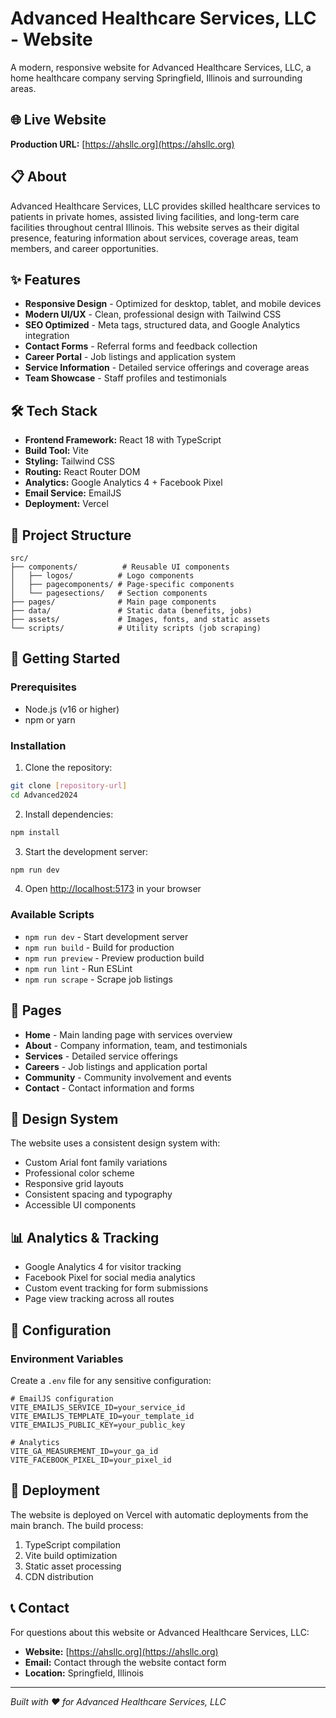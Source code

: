 # Advanced Healthcare Services, LLC - Website

A modern, responsive website for Advanced Healthcare Services, LLC, a home healthcare company serving Springfield, Illinois and surrounding areas.

## 🌐 Live Website

**Production URL:** [https://ahsllc.org](https://ahsllc.org)

## 📋 About

Advanced Healthcare Services, LLC provides skilled healthcare services to patients in private homes, assisted living facilities, and long-term care facilities throughout central Illinois. This website serves as their digital presence, featuring information about services, coverage areas, team members, and career opportunities.

## ✨ Features

- **Responsive Design** - Optimized for desktop, tablet, and mobile devices
- **Modern UI/UX** - Clean, professional design with Tailwind CSS
- **SEO Optimized** - Meta tags, structured data, and Google Analytics integration
- **Contact Forms** - Referral forms and feedback collection
- **Career Portal** - Job listings and application system
- **Service Information** - Detailed service offerings and coverage areas
- **Team Showcase** - Staff profiles and testimonials

## 🛠️ Tech Stack

- **Frontend Framework:** React 18 with TypeScript
- **Build Tool:** Vite
- **Styling:** Tailwind CSS
- **Routing:** React Router DOM
- **Analytics:** Google Analytics 4 + Facebook Pixel
- **Email Service:** EmailJS
- **Deployment:** Vercel

## 📁 Project Structure

```
src/
├── components/          # Reusable UI components
│   ├── logos/          # Logo components
│   ├── pagecomponents/ # Page-specific components
│   └── pagesections/   # Section components
├── pages/              # Main page components
├── data/               # Static data (benefits, jobs)
├── assets/             # Images, fonts, and static assets
└── scripts/            # Utility scripts (job scraping)
```

## 🚀 Getting Started

### Prerequisites

- Node.js (v16 or higher)
- npm or yarn

### Installation

1. Clone the repository:
```bash
git clone [repository-url]
cd Advanced2024
```

2. Install dependencies:
```bash
npm install
```

3. Start the development server:
```bash
npm run dev
```

4. Open [http://localhost:5173](http://localhost:5173) in your browser

### Available Scripts

- `npm run dev` - Start development server
- `npm run build` - Build for production
- `npm run preview` - Preview production build
- `npm run lint` - Run ESLint
- `npm run scrape` - Scrape job listings

## 📄 Pages

- **Home** - Main landing page with services overview
- **About** - Company information, team, and testimonials
- **Services** - Detailed service offerings
- **Careers** - Job listings and application portal
- **Community** - Community involvement and events
- **Contact** - Contact information and forms

## 🎨 Design System

The website uses a consistent design system with:
- Custom Arial font family variations
- Professional color scheme
- Responsive grid layouts
- Consistent spacing and typography
- Accessible UI components

## 📊 Analytics & Tracking

- Google Analytics 4 for visitor tracking
- Facebook Pixel for social media analytics
- Custom event tracking for form submissions
- Page view tracking across all routes

## 🔧 Configuration

### Environment Variables

Create a `.env` file for any sensitive configuration:

```env
# EmailJS configuration
VITE_EMAILJS_SERVICE_ID=your_service_id
VITE_EMAILJS_TEMPLATE_ID=your_template_id
VITE_EMAILJS_PUBLIC_KEY=your_public_key

# Analytics
VITE_GA_MEASUREMENT_ID=your_ga_id
VITE_FACEBOOK_PIXEL_ID=your_pixel_id
```

## 🚀 Deployment

The website is deployed on Vercel with automatic deployments from the main branch. The build process:

1. TypeScript compilation
2. Vite build optimization
3. Static asset processing
4. CDN distribution

## 📞 Contact

For questions about this website or Advanced Healthcare Services, LLC:

- **Website:** [https://ahsllc.org](https://ahsllc.org)
- **Email:** Contact through the website contact form
- **Location:** Springfield, Illinois

---

*Built with ❤️ for Advanced Healthcare Services, LLC*
